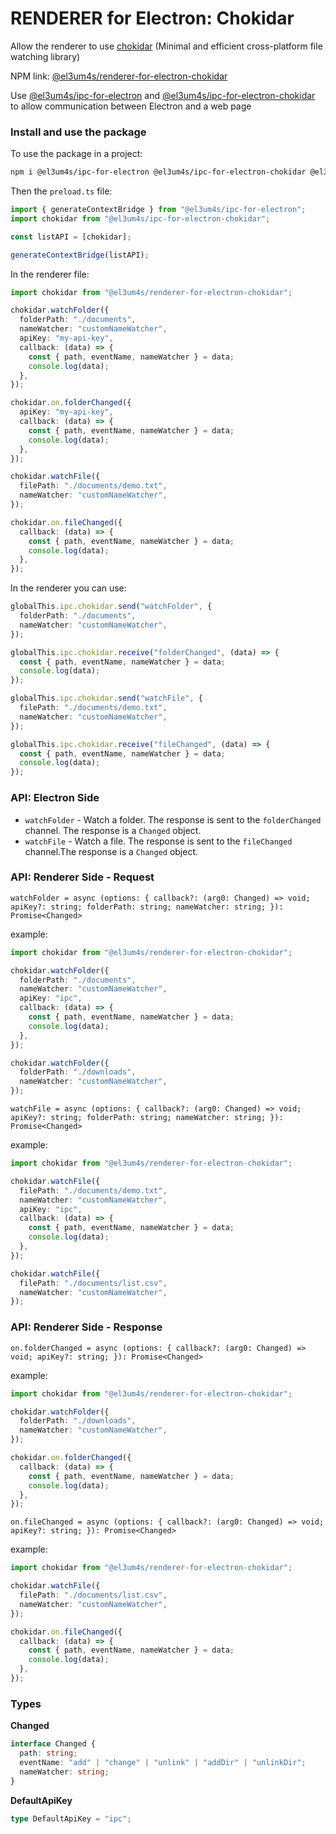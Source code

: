 # RENDERER for Electron: Chokidar

Allow the renderer to use [chokidar](https://www.npmjs.com/package/chokidar) (Minimal and efficient cross-platform file watching library)

NPM link: [@el3um4s/renderer-for-electron-chokidar](https://www.npmjs.com/package/@el3um4s/renderer-for-electron-chokidar)

Use [@el3um4s/ipc-for-electron](https://www.npmjs.com/package/@el3um4s/ipc-for-electron) and [@el3um4s/ipc-for-electron-chokidar](https://www.npmjs.com/package/@el3um4s/ipc-for-electron-chokidar) to allow communication between Electron and a web page

### Install and use the package

To use the package in a project:

```bash
npm i @el3um4s/ipc-for-electron @el3um4s/ipc-for-electron-chokidar @el3um4s/renderer-for-electron-chokidar
```

Then the `preload.ts` file:

```ts
import { generateContextBridge } from "@el3um4s/ipc-for-electron";
import chokidar from "@el3um4s/ipc-for-electron-chokidar";

const listAPI = [chokidar];

generateContextBridge(listAPI);
```

In the renderer file:

```ts
import chokidar from "@el3um4s/renderer-for-electron-chokidar";

chokidar.watchFolder({
  folderPath: "./documents",
  nameWatcher: "customNameWatcher",
  apiKey: "my-api-key",
  callback: (data) => {
    const { path, eventName, nameWatcher } = data;
    console.log(data);
  },
});

chokidar.on.folderChanged({
  apiKey: "my-api-key",
  callback: (data) => {
    const { path, eventName, nameWatcher } = data;
    console.log(data);
  },
});

chokidar.watchFile({
  filePath: "./documents/demo.txt",
  nameWatcher: "customNameWatcher",
});

chokidar.on.fileChanged({
  callback: (data) => {
    const { path, eventName, nameWatcher } = data;
    console.log(data);
  },
});
```

In the renderer you can use:

```ts
globalThis.ipc.chokidar.send("watchFolder", {
  folderPath: "./documents",
  nameWatcher: "customNameWatcher",
});

globalThis.ipc.chokidar.receive("folderChanged", (data) => {
  const { path, eventName, nameWatcher } = data;
  console.log(data);
});

globalThis.ipc.chokidar.send("watchFile", {
  filePath: "./documents/demo.txt",
  nameWatcher: "customNameWatcher",
});

globalThis.ipc.chokidar.receive("fileChanged", (data) => {
  const { path, eventName, nameWatcher } = data;
  console.log(data);
});
```

### API: Electron Side

- `watchFolder` - Watch a folder. The response is sent to the `folderChanged` channel. The response is a `Changed` object.
- `watchFile` - Watch a file. The response is sent to the `fileChanged` channel.The response is a `Changed` object.

### API: Renderer Side - Request

`watchFolder = async (options: { callback?: (arg0: Changed) => void; apiKey?: string; folderPath: string; nameWatcher: string; }): Promise<Changed>`

example:

```ts
import chokidar from "@el3um4s/renderer-for-electron-chokidar";

chokidar.watchFolder({
  folderPath: "./documents",
  nameWatcher: "customNameWatcher",
  apiKey: "ipc",
  callback: (data) => {
    const { path, eventName, nameWatcher } = data;
    console.log(data);
  },
});

chokidar.watchFolder({
  folderPath: "./downloads",
  nameWatcher: "customNameWatcher",
});
```

`watchFile = async (options: { callback?: (arg0: Changed) => void; apiKey?: string; folderPath: string; nameWatcher: string; }): Promise<Changed>`

example:

```ts
import chokidar from "@el3um4s/renderer-for-electron-chokidar";

chokidar.watchFile({
  filePath: "./documents/demo.txt",
  nameWatcher: "customNameWatcher",
  apiKey: "ipc",
  callback: (data) => {
    const { path, eventName, nameWatcher } = data;
    console.log(data);
  },
});

chokidar.watchFile({
  filePath: "./documents/list.csv",
  nameWatcher: "customNameWatcher",
});
```

### API: Renderer Side - Response

`on.folderChanged = async (options: { callback?: (arg0: Changed) => void; apiKey?: string; }): Promise<Changed>`

example:

```ts
import chokidar from "@el3um4s/renderer-for-electron-chokidar";

chokidar.watchFolder({
  folderPath: "./downloads",
  nameWatcher: "customNameWatcher",
});

chokidar.on.folderChanged({
  callback: (data) => {
    const { path, eventName, nameWatcher } = data;
    console.log(data);
  },
});
```

`on.fileChanged = async (options: { callback?: (arg0: Changed) => void; apiKey?: string; }): Promise<Changed>`

example:

```ts
import chokidar from "@el3um4s/renderer-for-electron-chokidar";

chokidar.watchFile({
  filePath: "./documents/list.csv",
  nameWatcher: "customNameWatcher",
});

chokidar.on.fileChanged({
  callback: (data) => {
    const { path, eventName, nameWatcher } = data;
    console.log(data);
  },
});
```

### Types

**Changed**

```ts
interface Changed {
  path: string;
  eventName: "add" | "change" | "unlink" | "addDir" | "unlinkDir";
  nameWatcher: string;
}
```

**DefaultApiKey**

```ts
type DefaultApiKey = "ipc";
```
